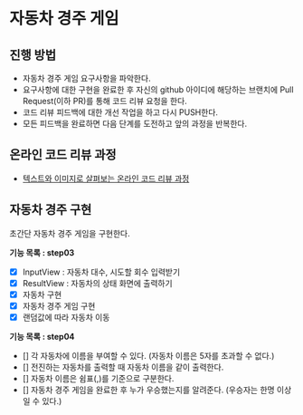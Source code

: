 # 자동차 경주 게임
## 진행 방법
* 자동차 경주 게임 요구사항을 파악한다.
* 요구사항에 대한 구현을 완료한 후 자신의 github 아이디에 해당하는 브랜치에 Pull Request(이하 PR)를 통해 코드 리뷰 요청을 한다.
* 코드 리뷰 피드백에 대한 개선 작업을 하고 다시 PUSH한다.
* 모든 피드백을 완료하면 다음 단계를 도전하고 앞의 과정을 반복한다.

## 온라인 코드 리뷰 과정
* [텍스트와 이미지로 살펴보는 온라인 코드 리뷰 과정](https://github.com/next-step/nextstep-docs/tree/master/codereview)

## 자동차 경주 구현 
초간단 자동차 경주 게임을 구현한다.

**기능 목록 : step03**
- [x] InputView : 자동차 대수, 시도할 회수 입력받기
- [x] ResultView : 자동차의 상태 화면에 출력하기
- [x] 자동차 구현
- [x] 자동차 경주 게임 구현
- [x] 랜덤값에 따라 자동차 이동 

**기능 목록 : step04**
- [] 각 자동차에 이름을 부여할 수 있다. (자동차 이름은 5자를 초과할 수 없다.)
- [] 전진하는 자동차를 출력할 때 자동차 이름을 같이 출력한다.
- [] 자동차 이름은 쉼표(,)를 기준으로 구분한다.
- [] 자동차 경주 게임을 완료한 후 누가 우승했는지를 알려준다. (우승자는 한명 이상일 수 있다.)